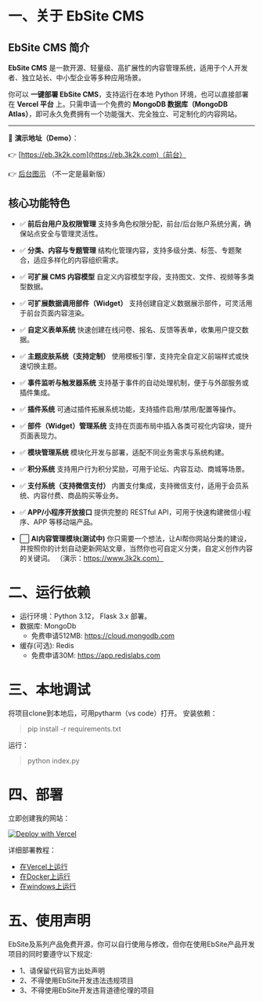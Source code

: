 
# 一、关于 EbSite CMS

## EbSite CMS 简介

**EbSite CMS** 是一款开源、轻量级、高扩展性的内容管理系统，适用于个人开发者、独立站长、中小型企业等多种应用场景。

你可以 **一键部署 EbSite CMS**，支持运行在本地 Python 环境，也可以直接部署在 **Vercel 平台** 上。只需申请一个免费的 **MongoDB 数据库（MongoDB Atlas）**，即可永久免费拥有一个功能强大、完全独立、可定制化的内容网站。

--- 
🔗 **演示地址（Demo）**：

👉 [https://eb.3k2k.com](https://eb.3k2k.com)（前台）

👉 [后台图示](doc/admin.png) （不一定是最新版）
 

## 核心功能特色

* ✅ **前后台用户及权限管理**
  支持多角色权限分配，前台/后台账户系统分离，确保站点安全与管理灵活性。

* ✅ **分类、内容与专题管理**
  结构化管理内容，支持多级分类、标签、专题聚合，适应多样化的内容组织需求。

* ✅ **可扩展 CMS 内容模型**
  自定义内容模型字段，支持图文、文件、视频等多类型数据。

* ✅ **可扩展数据调用部件（Widget）**
  支持创建自定义数据展示部件，可灵活用于前台页面内容渲染。

* ✅ **自定义表单系统**
  快速创建在线问卷、报名、反馈等表单，收集用户提交数据。

* ✅ **主题皮肤系统（支持定制）**
  使用模板引擎，支持完全自定义前端样式或快速切换主题。

* ✅ **事件监听与触发器系统**
  支持基于事件的自动处理机制，便于与外部服务或插件集成。

* ✅ **插件系统**
  可通过插件拓展系统功能，支持插件启用/禁用/配置等操作。

* ✅ **部件（Widget）管理系统**
  支持在页面布局中插入各类可视化内容块，提升页面表现力。

* ✅ **模块管理系统**
  模块化开发与部署，适配不同业务需求与系统构建。

* ✅ **积分系统**
  支持用户行为积分奖励，可用于论坛、内容互动、商城等场景。

* ✅ **支付系统（支持微信支付）**
  内置支付集成，支持微信支付，适用于会员系统、内容付费、商品购买等业务。

* ✅ **APP/小程序开放接口**
  提供完整的 RESTful API，可用于快速构建微信小程序、APP 等移动端产品。

* ⬜ **AI内容管理模块(测试中)**
  你只需要一个想法，让AI帮你网站分类的建设，并按照你的计划自动更新网站文章，当然你也可自定义分类，自定义创作内容的关键词。
  （演示：https://www.3k2k.com）
# 二、运行依赖 
- 运行环境：Python 3.12， Flask 3.x 部署。
- 数据库: MongoDb
    - 免费申请512MB: https://cloud.mongodb.com
- 缓存(可选): Redis
    - 免费申请30M: https://app.redislabs.com

 
# 三、本地调试
将项目clone到本地后，可用pytharm（vs code）打开。
安装依赖：
> pip install -r requirements.txt

运行：
> python index.py

# 四、部署

立即创建我的网站：

[![Deploy with Vercel](https://vercel.com/button)](https://vercel.com/new/clone?repository-url=https%3A%2F%2Fgithub.com%2Fyibo7%2Febsite_cms.git&env=SITE_KEY,MONGODB_SERV,MONGODB_NAME&envDescription=SITE_KEY%20is%20the%20site%20secret%2C%20MONGODB_SERV%20is%20the%20MongoDB%20connection%20string%2C%20MONGODB_NAME%20is%20the%20database%20name%20(optional%2C%20uses%20default%20if%20empty)&project-name=ebsite_cms&repository-name=ebsite_cms)

详细部署教程：
- [在Vercel上运行](doc/项目部署/1.在Vercel上运行.md)
- [在Docker上运行](doc/项目部署/2.在Docker上运行.md)
- [在windows上运行](doc/项目部署/3.在windows上运行.md)

# 五、使用声明
EbSite及系列产品免费开源，你可以自行使用与修改，但你在使用EbSite产品开发项目的同时要遵守以下规定:
- 1、请保留代码官方出处声明
- 2、不得使用EbSite开发违法违规项目
- 3、不得使用EbSite开发违背道德伦理的项目


